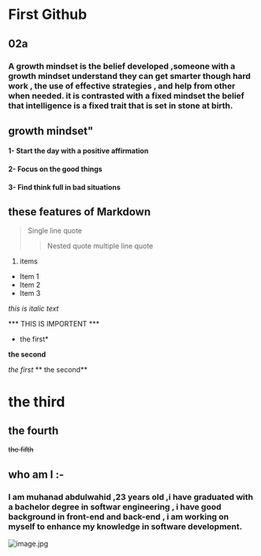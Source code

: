 # First Github

## 02a 


### A growth mindset is the belief developed ,someone with a growth mindset understand they can get smarter though hard work , the use of effective strategies , and help from other when needed. it is contrasted with a fixed mindset the belief  that intelligence is a fixed trait that is set in stone at birth.


## growth mindset"
#### 1-  Start the day with a positive affirmation 
#### 2-  Focus on the good things
#### 3-  Find think full in bad situations 

## these features of Markdown 

> Single line quote
>> Nested quote
>> multiple line
>> quote

1. items
- Item 1
- Item 2
- Item 3

_this is italic text_

*** THIS IS IMPORTENT ***

* the first*

**the second**

*the first*
** the second**
# the third 

## the fourth

~~the fifth~~

## who am I :-
###  I am muhanad abdulwahid ,23 years old ,i have graduated with a bachelor degree in  softwar engineering , i have good background in front-end and back-end , i am working on myself to enhance my knowledge in software development.

 ![image.jpg](https://avatars.githubusercontent.com/u/76592884?s=460&u=c75ff7862e4a13417f72c7b86e4d49a9633e42ae&v=4)
